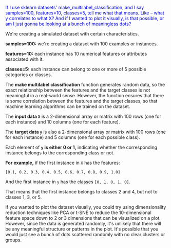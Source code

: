 <span style="color:#0000dd;">If I use sklearn datasets' make\_multilabel\_classification, and I say samples=100, features=10, classes=5, tell me what that means.  Like &ndash; what y correlates to what X?  And if I wanted to plot it visually, is that possible, or am I just gonna be looking at a bunch of meaningless dots?</span>

We're creating a simulated dataset with certain characteristics.

**samples=100:** we're creating a dataset with 100 examples or instances.

**features=10:** each instance has 10 numerical features or attributes associated with it.

**classes=5:** each instance can belong to one or more of 5 possible categories or classes.


The **make multilabel classification** function generates random data, so the exact relationship between the features and the target classes is not meaningful in a real-world sense. However, the function ensures that there is some correlation between the features and the target classes, so that machine learning algorithms can be trained on the dataset.

The **input data `X`** is a 2-dimensional array or matrix with 100 rows (one for each instance) and 10 columns (one for each feature).

The **target data `y`** is also a 2-dimensional array or matrix with 100 rows (one for each instance) and 5 columns (one for each possible class).

Each element of **`y` is either 0 or 1,** indicating whether the corresponding instance belongs to the corresponding class or not.

**For example,** if the first instance in `X` has the features:

`[0.1, 0.2, 0.3, 0.4, 0.5, 0.6, 0.7, 0.8, 0.9, 1.0]`

And the first instance in `y` has the classes `[0, 1, 0, 1, 0]`.

That means that the first instance belongs to classes 2 and 4, but not to classes 1, 3, or 5.

If you wanted to plot the dataset visually, you could try using dimensionality reduction techniques like PCA or t-SNE to reduce the 10-dimensional feature space down to 2 or 3 dimensions that can be visualized on a plot. However, since the data is generated randomly, it's unlikely that there will be any meaningful structure or patterns in the plot. It's possible that you would just see a bunch of dots scattered randomly with no clear clusters or groups.

<br>
